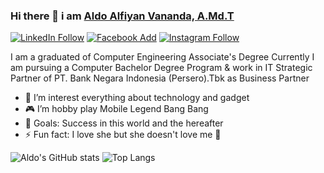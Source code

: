 ### Hi there 👋 i am <a href="https://aldoalfiyanv.github.io/">Aldo Alfiyan Vananda, A.Md.T</a> 
[![LinkedIn Follow](https://img.shields.io/badge/LinkedIn-0077B5?style=for-the-badge&logo=linkedin&logoColor=white)](https://www.linkedin.com/in/aldoalfiyanv/)
[![Facebook Add](https://img.shields.io/badge/Facebook-1877F2?style=for-the-badge&logo=facebook&logoColor=white)](https://web.facebook.com/aldoalfiyanv/)
[![Instagram Follow](https://img.shields.io/badge/Instagram-E4405F?style=for-the-badge&logo=instagram&logoColor=white)](https://www.instagram.com/aldoalfiyanv/?hl=id)

I am a  graduated of Computer Engineering Associate's Degree Currently I am pursuing a Computer Bachelor Degree Program & work in IT Strategic Partner of PT. Bank Negara Indonesia (Persero).Tbk as Business Partner
- 🤖 I’m interest everything about technology and gadget 
- 🎮 I’m hobby play Mobile Legend Bang Bang
- 🥅 Goals: Success in this world and the hereafter
- ⚡ Fun fact: I love she but she doesn't love me 🤣

![Aldo's GitHub stats](https://github-readme-stats.vercel.app/api?username=aldoalfiyanv&count_private=true&show_icons=true&theme=blue-green&hide_border=true)
![Top Langs](https://github-readme-stats.vercel.app/api/top-langs/?username=aldoalfiyanv&langs_count=8&layout=compact&theme=blue-green&hide_border=true)

<!--
**aldoalfiyanv/aldoalfiyanv** is a ✨ _special_ ✨ repository because its `README.md` (this file) appears on your GitHub profile.

Here are some ideas to get you started:

- 🔭 I’m currently working on ...
- 🌱 I’m currently learning ...
- 👯 I’m looking to collaborate on ...
- 🤔 I’m looking for help with ...
- 💬 Ask me about ...
- 📫 How to reach me: ...
- 😄 Pronouns: ...
- ⚡ Fun fact: ...
-->
